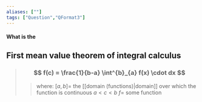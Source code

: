 ```yaml
---
aliases: [""]
tags: ["Question","QFormat3"]
---
```


#### What is the
## First mean value theorem of integral calculus
> ### $$ f(c) = \frac{1}{b-a} \int^{b}_{a} f(x) \cdot dx $$ 
>> where:
>> $[a,b]=$ the [[domain (functions)|domain]] over which the function is continuous 
>> $a<c<b$
>> $f=$ some function

